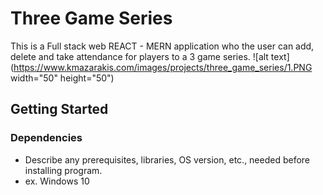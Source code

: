 # Three Game Series

This is a Full stack web REACT - MERN application who the user can add, delete and take attendance for players to a 3 game series.
![alt text](https://www.kmazarakis.com/images/projects/three_game_series/1.PNG width="50" height="50")
## Getting Started

### Dependencies

* Describe any prerequisites, libraries, OS version, etc., needed before installing program.
* ex. Windows 10
